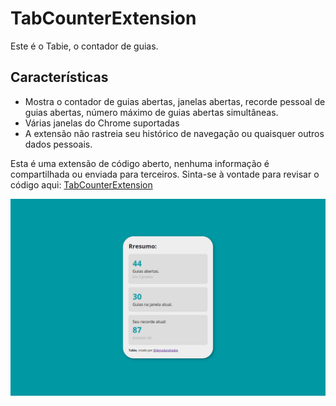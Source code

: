 # TabCounterExtension
Este é o Tabie, o contador de guias.

## Características
* Mostra o contador de guias abertas, janelas abertas, recorde pessoal de guias abertas, número máximo de guias abertas simultâneas.
* Várias janelas do Chrome suportadas
* A extensão não rastreia seu histórico de navegação ou quaisquer outros dados pessoais.

Esta é uma extensão de código aberto, nenhuma informação é compartilhada ou enviada para terceiros. Sinta-se à vontade para revisar o código aqui:
[TabCounterExtension](https://github.com/deyvidandrades/TabCounterExtension)

![Tabie-banner](https://raw.githubusercontent.com/deyvidandrades/TabCounterExtension/main/src/tabie-banner-1280x800.png)
